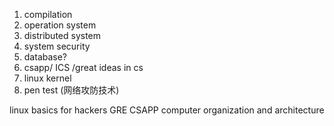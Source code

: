 1. compilation
2. operation system
3. distributed system
4. system security
5. database?
6. csapp/ ICS /great ideas in cs
7. linux kernel
8. pen test (网络攻防技术)


linux basics for hackers
GRE
CSAPP
computer organization and architecture
